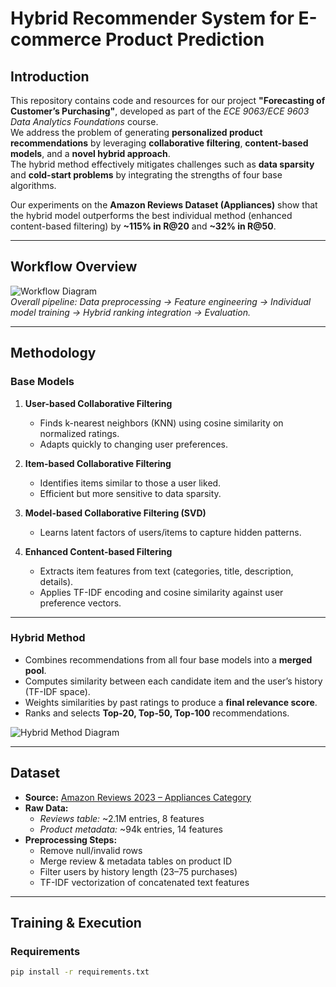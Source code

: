 # Hybrid Recommender System for E-commerce Product Prediction

## Introduction
This repository contains code and resources for our project **"Forecasting of Customer’s Purchasing"**, developed as part of the *ECE 9063/ECE 9603 Data Analytics Foundations* course.  
We address the problem of generating **personalized product recommendations** by leveraging **collaborative filtering**, **content-based models**, and a **novel hybrid approach**.  
The hybrid method effectively mitigates challenges such as **data sparsity** and **cold-start problems** by integrating the strengths of four base algorithms.  

Our experiments on the **Amazon Reviews Dataset (Appliances)** show that the hybrid model outperforms the best individual method (enhanced content-based filtering) by **~115% in R@20** and **~32% in R@50**.

---

## Workflow Overview
![Workflow Diagram](images/workflow.png)  
*Overall pipeline: Data preprocessing → Feature engineering → Individual model training → Hybrid ranking integration → Evaluation.*

---

## Methodology

### Base Models
1. **User-based Collaborative Filtering**  
   - Finds k-nearest neighbors (KNN) using cosine similarity on normalized ratings.  
   - Adapts quickly to changing user preferences.  

2. **Item-based Collaborative Filtering**  
   - Identifies items similar to those a user liked.  
   - Efficient but more sensitive to data sparsity.  

3. **Model-based Collaborative Filtering (SVD)**  
   - Learns latent factors of users/items to capture hidden patterns.  

4. **Enhanced Content-based Filtering**  
   - Extracts item features from text (categories, title, description, details).  
   - Applies TF-IDF encoding and cosine similarity against user preference vectors.

---

### Hybrid Method
- Combines recommendations from all four base models into a **merged pool**.  
- Computes similarity between each candidate item and the user’s history (TF-IDF space).  
- Weights similarities by past ratings to produce a **final relevance score**.  
- Ranks and selects **Top-20, Top-50, Top-100** recommendations.

![Hybrid Method Diagram](images/hybrid_method.png)

---

## Dataset
- **Source:** [Amazon Reviews 2023 – Appliances Category](https://amazon-reviews-2023.github.io/)  
- **Raw Data:**  
  - *Reviews table:* ~2.1M entries, 8 features  
  - *Product metadata:* ~94k entries, 14 features  
- **Preprocessing Steps:**  
  - Remove null/invalid rows  
  - Merge review & metadata tables on product ID  
  - Filter users by history length (23–75 purchases)  
  - TF-IDF vectorization of concatenated text features  

---

## Training & Execution
### Requirements
```bash
pip install -r requirements.txt
